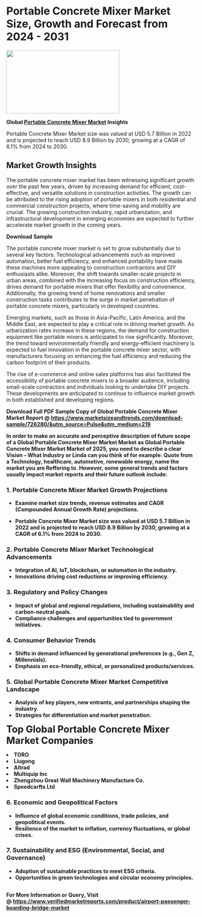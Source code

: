 <H1>Portable Concrete Mixer Market Size, Growth and Forecast from 2024 - 2031</H1><img class="aligncenter size-medium wp-image-584254" src="https://thirdeyenews.in/wp-content/uploads/2024/09/Global-Market-Research-300x168.jpeg" alt="" width="300" height="168" /><p><strong>Global&nbsp;<a href="https://www.marketsizeandtrends.com/download-sample/726280/&amp;utm_source=Pulse&amp;utm_medium=219">Portable Concrete Mixer Market</a> Insights</strong></p><p>Portable Concrete Mixer Market size was valued at USD 5.7 Billion in 2022 and is projected to reach USD 8.9 Billion by 2030, growing at a CAGR of 6.1% from 2024 to 2030.</p><p><h2>Market Growth Insights</h2> <p>The portable concrete mixer market has been witnessing significant growth over the past few years, driven by increasing demand for efficient, cost-effective, and versatile solutions in construction activities. The growth can be attributed to the rising adoption of portable mixers in both residential and commercial construction projects, where time-saving and mobility are crucial. The growing construction industry, rapid urbanization, and infrastructural development in emerging economies are expected to further accelerate market growth in the coming years.</p> <p><strong>Download Sample</strong></p> <p>The portable concrete mixer market is set to grow substantially due to several key factors. Technological advancements such as improved automation, better fuel efficiency, and enhanced portability have made these machines more appealing to construction contractors and DIY enthusiasts alike. Moreover, the shift towards smaller-scale projects in urban areas, combined with the increasing focus on construction efficiency, drives demand for portable mixers that offer flexibility and convenience. Additionally, the growing trend of home renovations and smaller construction tasks contributes to the surge in market penetration of portable concrete mixers, particularly in developed countries.</p> <p>Emerging markets, such as those in Asia-Pacific, Latin America, and the Middle East, are expected to play a critical role in driving market growth. As urbanization rates increase in these regions, the demand for construction equipment like portable mixers is anticipated to rise significantly. Moreover, the trend toward environmentally friendly and energy-efficient machinery is expected to fuel innovation in the portable concrete mixer sector, with manufacturers focusing on enhancing the fuel efficiency and reducing the carbon footprint of their products.</p> <p>The rise of e-commerce and online sales platforms has also facilitated the accessibility of portable concrete mixers to a broader audience, including small-scale contractors and individuals looking to undertake DIY projects. These developments are anticipated to continue to influence market growth in both established and developing regions.</p> <p><strong></p><p><span class=""><strong>Download Full PDF Sample Copy of Global Portable Concrete Mixer Market Report</strong> @ <a href="https://www.marketsizeandtrends.com/download-sample/726280/&amp;utm_source=Pulse&amp;utm_medium=219" target="_blank">https://www.marketsizeandtrends.com/download-sample/726280/&amp;utm_source=Pulse&amp;utm_medium=219</a></span></p><p>In order to make an accurate and perceptive description of future scope of a Global&nbsp;Portable Concrete Mixer Market Market as Global&nbsp;Portable Concrete Mixer Market Market of 2025, you need to describe a clear Vision &ndash; What Industry or Linda can you think of for example: Quote from a Technology, healthcare, automotive, renewable energy, name the market you are Reffering to. However, some general trends and factors usually impact market reports and their future outlook include:</p><h3>1.&nbsp;<strong>Portable Concrete Mixer Market Growth Projections</strong></h3><ul><li>Examine market size trends, revenue estimates and CAGR (Compounded Annual Growth Rate) projections.</li><li><p>Portable Concrete Mixer Market size was valued at USD 5.7 Billion in 2022 and is projected to reach USD 8.9 Billion by 2030, growing at a CAGR of 6.1% from 2024 to 2030.</p></li></ul><h3>2.&nbsp;<strong>Portable Concrete Mixer Market Technological Advancements</strong></h3><ul><li>Integration of AI, IoT, blockchain, or automation in the industry.</li><li>Innovations driving cost reductions or improving efficiency.</li></ul><h3>3.&nbsp;<strong>Regulatory and Policy Changes</strong></h3><ul><li>Impact of global and regional regulations, including sustainability and carbon-neutral goals.</li><li>Compliance challenges and opportunities tied to government initiatives.</li></ul><h3>4.&nbsp;<strong>Consumer Behavior Trends</strong></h3><ul><li>Shifts in demand influenced by generational preferences (e.g., Gen Z, Millennials).</li><li>Emphasis on eco-friendly, ethical, or personalized products/services.</li></ul><h3>5.&nbsp;<strong>Global Portable Concrete Mixer Market Competitive Landscape</strong></h3><ul><li>Analysis of key players, new entrants, and partnerships shaping the industry.</li><li>Strategies for differentiation and market penetration.</li></ul><p data-pm-slice="1 1 []"><span style="color: inherit; font-family: inherit; font-size: 25px;">Top Global Portable Concrete Mixer Market Companies</span></p><div class="" data-test-id=""><p><li>TORO</li><li> Liugong</li><li> Altrad</li><li> Multiquip Inc</li><li> Zhengzhou Great Wall Machinery Manufacture Co.</li><li> Speedcarfts Ltd</li></p></div><h3>6.&nbsp;<strong>Economic and Geopolitical Factors</strong></h3><ul><li>Influence of global economic conditions, trade policies, and geopolitical events.</li><li>Resilience of the market to inflation, currency fluctuations, or global crises.</li></ul><h3>7.&nbsp;<strong>Sustainability and ESG (Environmental, Social, and Governance)</strong></h3><ul><li>Adoption of sustainable practices to meet ESG criteria.</li><li>Opportunities in green technologies and circular economy principles.</li></ul><h2><strong style="font-size: 14px;">For More Information or Query, Visit @&nbsp;</strong><a style="background-color: #ffffff; font-size: 14px;" href="https://www.marketsizeandtrends.com/report/portable-concrete-mixer-market/" target="_blank">https://www.verifiedmarketreports.com/product/airport-passenger-boarding-bridge-market</a></h2>
